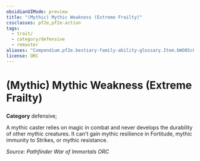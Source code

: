 ```yaml
---
obsidianUIMode: preview
title: "(Mythic) Mythic Weakness (Extreme Frailty)"
cssclasses: pf2e,pf2e-action
tags:
  - trait/
  - category/defensive
  - remaster
aliases: "Compendium.pf2e.bestiary-family-ability-glossary.Item.bWO8ScQpiFtoGi93"
license: ORC
---
```

# (Mythic) Mythic Weakness (Extreme Frailty)

### 

**Category** defensive; 




A mythic caster relies on magic in combat and never develops the durability of other mythic creatures. It can't gain mythic resilience in Fortitude, mythic immunity to Strikes, or mythic resistance.

*Source: Pathfinder War of Immortals*
*ORC*